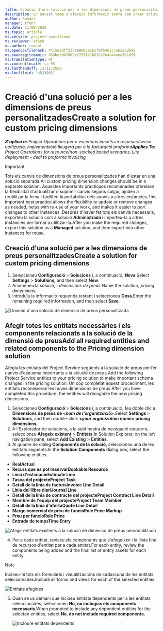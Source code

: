 ```yaml
---
title: Creació d'una solució per a les dimensions de preus personalitzades
description: En aquest tema s'ofereix informació sobre com crear solucions per a dimensions de preus personalitzades.
author: Rumant
manager: tfehr
ms.date: 11/09/2020
ms.topic: article
ms.service: project-operations
ms.reviewer: kfend
ms.author: rumant
ms.openlocfilehash: 441501dff23d16960381b3f9fb4b2cceba2b3ba5
ms.sourcegitcommit: 869bde007805ef255f61b03937e4a44aeef61df9
ms.translationtype: HT
ms.contentlocale: ca-ES
ms.lasthandoff: 11/12/2020
ms.locfileid: "4513961"
---
```

# <a name="create-a-solution-for-custom-pricing-dimensions"></a><span data-ttu-id="b53b1-103">Creació d'una solució per a les dimensions de preus personalitzades</span><span class="sxs-lookup"><span data-stu-id="b53b1-103">Create a solution for custom pricing dimensions</span></span>

 <span data-ttu-id="b53b1-104">_**S'aplica a:** Project Operations per a escenaris basats en recursos/sense cotització, implementació lleugera per a la facturació proforma_</span><span class="sxs-lookup"><span data-stu-id="b53b1-104">_**Applies To:** Project Operations for resource/non-stocked based scenarios, Lite deployment - deal to proforma invoicing_</span></span> 

>[!IMPORTANT]
><span data-ttu-id="b53b1-105">Tots els canvis de dimensions de preus personalitzades han d'estar en una solució separada.</span><span class="sxs-lookup"><span data-stu-id="b53b1-105">All custom pricing dimension changes should be in a separate solution.</span></span> <span data-ttu-id="b53b1-106">Aquestes importants pràctiques recomanades ofereixen la flexibilitat d'actualitzar o suprimir canvis segons calgui, ajuden a reutilitzar la feina i faciliten la portabilitat dels canvis a altres instàncies.</span><span class="sxs-lookup"><span data-stu-id="b53b1-106">This important best practice allows the flexibility to update or remove changes as needed, helps with re-use of your work, and makes it easier to port changes to other instances.</span></span> <span data-ttu-id="b53b1-107">Després d'haver fet tots els canvis necessaris, exporteu la solució com a solució **Administrada** i importeu-la a altres instàncies per tornar a utilitzar-la.</span><span class="sxs-lookup"><span data-stu-id="b53b1-107">After you make the required changes, export this solution as a **Managed** solution, and then import into other instances for reuse.</span></span>

## <a name="create-a-solution-for-custom-pricing-dimensions"></a><span data-ttu-id="b53b1-108">Creació d'una solució per a les dimensions de preus personalitzades</span><span class="sxs-lookup"><span data-stu-id="b53b1-108">Create a solution for custom pricing dimensions</span></span>

1.  <span data-ttu-id="b53b1-109">Seleccioneu **Configuració** > **Solucions** i, a continuació, **Nova**.</span><span class="sxs-lookup"><span data-stu-id="b53b1-109">Select **Settings** > **Solutions**, and then select **New**.</span></span>
2.  <span data-ttu-id="b53b1-110">Anomeneu la solució, *<your organization name>: dimensions de preus*.</span><span class="sxs-lookup"><span data-stu-id="b53b1-110">Name the solution, *<your organization name> pricing dimensions*.</span></span>
3. <span data-ttu-id="b53b1-111">Introduïu la informació requerida restant i seleccioneu **Desa**.</span><span class="sxs-lookup"><span data-stu-id="b53b1-111">Enter the remaining required information, and then select **Save**.</span></span>

  ![Creació d'una solució de dimensió de preus personalitzada](./media/Creation-of-custom-pricing-dimension-solution.png)
 
## <a name="add-all-required-entities-and-related-components-to-the-pricing-dimension-solution"></a><span data-ttu-id="b53b1-113">Afegir totes les entitats necessàries i els components relacionats a la solució de la dimensió de preus</span><span class="sxs-lookup"><span data-stu-id="b53b1-113">Add all required entities and related components to the Pricing dimension solution</span></span>

<span data-ttu-id="b53b1-114">Afegiu les entitats del Project Service següents a la solució de preus per fer canvis d'esquema importants a la solució de preus.</span><span class="sxs-lookup"><span data-stu-id="b53b1-114">Add the following Project Service entities to your pricing solution to make important schema changes in the pricing solution.</span></span> <span data-ttu-id="b53b1-115">Un cop completat aquest procediment, les entitats reconeixeran les noves dimensions de preus.</span><span class="sxs-lookup"><span data-stu-id="b53b1-115">After you have completed this procedure, the entities will recognize the new pricing dimensions.</span></span>

1.  <span data-ttu-id="b53b1-116">Seleccioneu **Configuració** > **Solucions** i, a continuació, feu doble clic a **Dimensions de preus de <*nom de l'organització*>**.</span><span class="sxs-lookup"><span data-stu-id="b53b1-116">Select **Settings** > **Solutions**, and then double-click **<*your organization name*> pricing dimensions**.</span></span>
2.  <span data-ttu-id="b53b1-117">A l'Explorador de solucions, a la subfinestra de navegació esquerra, seleccioneu **Afegeix existent** > **Entitats**.</span><span class="sxs-lookup"><span data-stu-id="b53b1-117">In Solution Explorer, on the left navigation pane, select **Add Existing** > **Entities**.</span></span>
3.  <span data-ttu-id="b53b1-118">Al quadre de diàleg **Components de la solució**, seleccioneu una de les entitats següents:</span><span class="sxs-lookup"><span data-stu-id="b53b1-118">In the **Solution Components** dialog box, select the following entities:</span></span>
 
   - <span data-ttu-id="b53b1-119">**Real**</span><span class="sxs-lookup"><span data-stu-id="b53b1-119">**Actual**</span></span>
   - <span data-ttu-id="b53b1-120">**Recurs que es pot reservar**</span><span class="sxs-lookup"><span data-stu-id="b53b1-120">**Bookable Resource**</span></span>
   - <span data-ttu-id="b53b1-121">**Línia d'estimació**</span><span class="sxs-lookup"><span data-stu-id="b53b1-121">**Estimate Line**</span></span>
   - <span data-ttu-id="b53b1-122">**Tasca del projecte**</span><span class="sxs-lookup"><span data-stu-id="b53b1-122">**Project Task**</span></span>
   - <span data-ttu-id="b53b1-123">**Detall de la línia de factura**</span><span class="sxs-lookup"><span data-stu-id="b53b1-123">**Invoice Line Detail**</span></span>
   - <span data-ttu-id="b53b1-124">**Línia del llibre diari**</span><span class="sxs-lookup"><span data-stu-id="b53b1-124">**Journal Line**</span></span>
   - <span data-ttu-id="b53b1-125">**Detall de la línia de contracte del projecte**</span><span class="sxs-lookup"><span data-stu-id="b53b1-125">**Project Contract Line Detail**</span></span>
   - <span data-ttu-id="b53b1-126">**Membre de l'equip del projecte**</span><span class="sxs-lookup"><span data-stu-id="b53b1-126">**Project Team Member**</span></span>
   - <span data-ttu-id="b53b1-127">**Detall de la línia d'oferta**</span><span class="sxs-lookup"><span data-stu-id="b53b1-127">**Quote Line Detail**</span></span>
   - <span data-ttu-id="b53b1-128">**Marge comercial de preu de funció**</span><span class="sxs-lookup"><span data-stu-id="b53b1-128">**Role Price Markup**</span></span>
   - <span data-ttu-id="b53b1-129">**Preu per funció**</span><span class="sxs-lookup"><span data-stu-id="b53b1-129">**Role Price**</span></span>
   - <span data-ttu-id="b53b1-130">**Entrada de temps**</span><span class="sxs-lookup"><span data-stu-id="b53b1-130">**Time Entry**</span></span>
 
   ![Afegir entitats existents a la solució de dimensió de preus personalitzada](./media/Existing-entities-to-PD-solution.png)
 
 4. <span data-ttu-id="b53b1-132">Per a cada entitat, reviseu els components que s'afegeixen i la llista final de recursos d'entitat per a cada entitat.</span><span class="sxs-lookup"><span data-stu-id="b53b1-132">For each entity, review the components being added and the final list of entity assets for each entity.</span></span> 

   >[!NOTE]
   > <span data-ttu-id="b53b1-133">Incloeu-hi tots els formularis i visualitzacions de cadascuna de les entitats seleccionades.</span><span class="sxs-lookup"><span data-stu-id="b53b1-133">Include all forms and views for each of the selected entities.</span></span>

  ![Entitats afegides](./media/solution-component-selection.png)


5.  <span data-ttu-id="b53b1-135">Quan se us demani que incloeu entitats dependents per a les entitats seleccionades, seleccioneu **No, no incloguis els components necessaris**.</span><span class="sxs-lookup"><span data-stu-id="b53b1-135">When prompted to include any dependent entities for the selected entities, select **No, do not include required components.**</span></span>

    ![Incloure entitats dependents](./media/Do-not-include-required.png)
